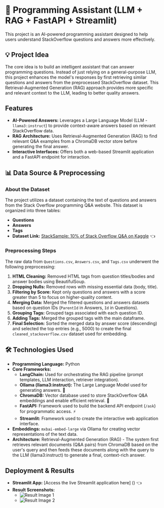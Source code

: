 # 🤖 Programming Assistant (LLM + RAG + FastAPI + Streamlit)

This project is an AI-powered programming assistant designed to help users understand StackOverflow questions and answers more effectively.

## 💡 Project Idea

The core idea is to build an intelligent assistant that can answer programming questions. Instead of just relying on a general-purpose LLM, this project enhances the model's responses by first retrieving similar questions and answers from the preprocessed StackOverflow dataset. This Retrieval-Augmented Generation (RAG) approach provides more specific and relevant context to the LLM, leading to better quality answers.

##  Features

*   **AI-Powered Answers:** Leverages a Large Language Model (LLM - `llama3:instruct`) to provide context-aware answers based on relevant StackOverflow data.
*   **RAG Architecture:** Uses Retrieval-Augmented Generation (RAG) to find relevant Q&A examples from a ChromaDB vector store before generating the final answer.
*   **Interactive Interfaces:** Offers both a web-based Streamlit application and a FastAPI endpoint for interaction.

  
## 📊 Data Source & Preprocessing

### About the Dataset

The project utilizes a dataset containing the text of questions and answers from the Stack Overflow programming Q&A website. This dataset is organized into three tables:

*   **Questions**
*    **Answers**
*    **Tags**
*   **Dataset Link:** [StackSample: 10% of Stack Overflow Q&A on Kaggle](https://www.kaggle.com/datasets/stackoverflow/stacksample?select=Questions.csv) 👈


### Preprocessing Steps

The raw data from `Questions.csv`, `Answers.csv`, and `Tags.csv` underwent the following preprocessing:

1.   **HTML Cleaning:** Removed HTML tags from question titles/bodies and answer bodies using BeautifulSoup.
2.   **Dropping Nulls:** Removed rows with missing essential data (body, title).
3.   **Filtering by Score:** Kept only questions and answers with a score greater than 5 to focus on higher-quality content.
4.   **Merging Data:** Merged the filtered questions and answers datasets based on question IDs (`ParentId` in Answers, `Id` in Questions).
5.   **Grouping Tags:** Grouped tags associated with each question ID.
6.   **Adding Tags:** Merged the grouped tags with the main dataframe.
7.   **Final Selection:** Sorted the merged data by answer score (descending) and selected the top entries (e.g., 5000) to create the final `cleaned_stackoverflow.csv` dataset used for embedding.

## 🛠️ Technologies Used

*   **Programming Language:** Python 
*   **Core Frameworks:**
    *   **LangChain:** Used for orchestrating the RAG pipeline (prompt templates, LLM interaction, retriever integration).
    *   **Ollama (llama3:instruct):** The Large Language Model used for generating answers. 🧠
    *   **ChromaDB:** Vector database used to store StackOverflow Q&A embeddings and enable efficient retrieval. 💾
    *   **FastAPI:** Framework used to build the backend API endpoint (`/ask`) for programmatic access. ⚡
    *   **Streamlit:** Framework used to create the interactive web application interface. 
*   **Embeddings:** `mxbai-embed-large` via Ollama for creating vector representations of the text data.
*   **Architecture:** Retrieval-Augmented Generation (RAG) - The system first retrieves relevant documents (Q&A pairs) from ChromaDB based on the user's query and then feeds these documents along with the query to the LLM (llama3:instruct) to generate a final, context-rich answer.

##  Deployment & Results

*   **Streamlit App:** [Access the live Streamlit application here] () 👈
*   **Result Screenshots:**
    *   ![Result Image 1]()
    *   ![Result Image 2]()
